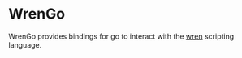 # WrenGo

WrenGo provides bindings for go to interact with the [wren](https://wren.io/) scripting language.